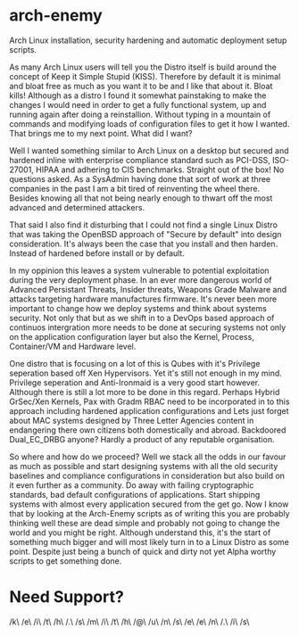 # arch-enemy
Arch Linux installation, security hardening and automatic deployment setup scripts.

As many Arch Linux users will tell you the Distro itself is build around the concept of Keep it Simple Stupid (KISS).
Therefore by default it is minimal and bloat free as much as you want it to be and I like that about it. Bloat kills! 
Although as a distro I found it somewhat painstaking to make the changes I would need in order to get a fully functional 
system, up and running again after doing a reinstallion. Without typing in a mountain of commands and modifying loads of 
configuration files to get it how I wanted. That brings me to my next point. What did I want? 

Well I wanted something similar to Arch Linux on a desktop but secured and hardened inline with enterprise compliance standard 
such as PCI-DSS, ISO-27001, HIPAA and adhering to CIS benchmarks. Straight out of the box! No questions asked.
As a SysAdmin having done that sort of work at three companies in the past I am a bit tired of reinventing the wheel there. 
Besides knowing all that not being nearly enough to thwart off the most advanced and determined attackers.

That said I also find it disturbing that I could not find a single Linux Distro that was taking the OpenBSD approach of "Secure by default" 
into design consideration. It's always been the case that you install and then harden. Instead of hardened before install or by default.

In my oppinion this leaves a system vulnerable to potential exploitation during the very deployment phase. In an ever more 
dangerous world of Advanced Persistant Threats, Insider threats, Weapons Grade Malware and attacks targeting hardware manufactures
firmware. It's never been more important to change how we deploy systems and think about systems security. Not only that but as we shift 
in to a DevOps based approach of continuos intergration more needs to be done at securing systems not only on the application configuration 
layer but also the Kernel, Process, Container/VM and Hardware level.

One distro that is focusing on a lot of this is Qubes with it's Privilege seperation based off Xen Hypervisors. 
Yet it's still not enough in my mind. Privilege seperation and Anti-Ironmaid is a very good start however. 
Although there is still a lot more to be done in this regard. Perhaps Hybrid GrSec/Xen Kernels, Pax with Gradm RBAC need to be 
incorporated in to this approach including hardened application configurations and Lets just forget about MAC systems designed 
by Three Letter Agencies content in endangering there own citizens both domestically and abroad. 
Backdoored Dual_EC_DRBG anyone? Hardly a product of any reputable organisation.

So where and how do we proceed? Well we stack all the odds in our favour as much as possible and start designing systems with 
all the old security baselines and compliance configurations in consideration but also build on it even further as a community.
Do away with failing cryptographic standards, bad default configurations of applications. Start shipping systems with almost 
every application secured from the get go. Now I know that by looking at the Arch-Enemy scripts as of writing this you are probably
thinking well these are dead simple and probably not going to change the world and you might be right. 
Although understand this, it's the start of something much bigger and will most likely turn in to a Linux Distro as some point.
Despite just being a bunch of quick and dirty not yet Alpha worthy scripts to get something done.

# Need Support?
/k\ /e\ /i\ /t\ /h\ /.\ /s\ /m\ /i\ /t\ /h\ /@\ /u\ /n\ /s\ /e\ /e\ /n\ /.\ /i\ /s\
